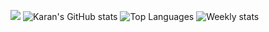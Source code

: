 ![](https://desphter.sirv.com/Images/4008923.png)
![Karan's GitHub stats](https://github-readme-stats.vercel.app/api?username=karan-vk&show_icons=true&theme=tokyonight&include_all_commits=true&count_private=true&hide=prs) 
![Top Languages](https://github-readme-stats.vercel.app/api/top-langs/?username=karan-vk&hide=html,css,tsql,java,c&langs_count=10&theme=tokyonight&layout=compact)
![Weekly stats](https://github-readme-stats.vercel.app/api/wakatime?username=karanv&theme=tokyonight)

